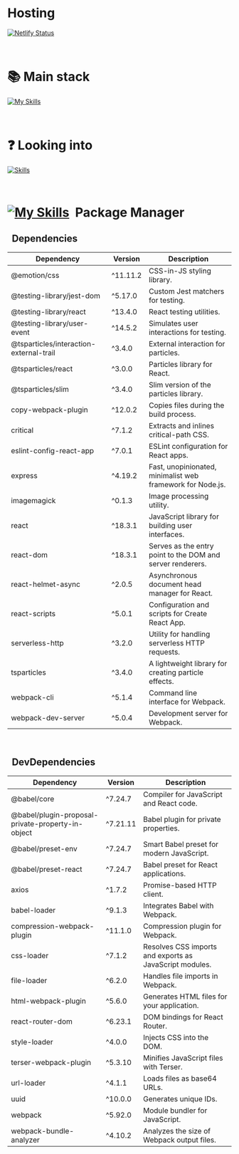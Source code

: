 # Hosting
[![Netlify Status](https://api.netlify.com/api/v1/badges/4a2c2b1f-33bb-4141-9771-d0529a2435df/deploy-status)](https://neo-nasa.netlify.app)

<br>

# 📚 Main stack
[![My Skills](https://skillicons.dev/icons?i=react,js,css,emotion,bootstrap,webpack)](https://skillicons.dev)

<br>

# ❓ Looking into
[![Skills](https://skillicons.dev/icons?i=sass,jest,redux,next)](https://skillicons.dev)

<br>

# [![My Skills](https://skillicons.dev/icons?i=npm)](https://skillicons.dev)&nbsp; Package Manager

## &nbsp; Dependencies

| Dependency                               | Version   | Description                                                 |
|------------------------------------------|-----------|-------------------------------------------------------------|
| @emotion/css                             | ^11.11.2  | CSS-in-JS styling library.                                  |
| @testing-library/jest-dom                | ^5.17.0   | Custom Jest matchers for testing.                           |
| @testing-library/react                   | ^13.4.0   | React testing utilities.                                    |
| @testing-library/user-event              | ^14.5.2   | Simulates user interactions for testing.                    |
| @tsparticles/interaction-external-trail  | ^3.4.0    | External interaction for particles.                         |
| @tsparticles/react                       | ^3.0.0    | Particles library for React.                                |
| @tsparticles/slim                        | ^3.4.0    | Slim version of the particles library.                      |
| copy-webpack-plugin                      | ^12.0.2   | Copies files during the build process.                      |
| critical                                 | ^7.1.2    | Extracts and inlines critical-path CSS.                     |
| eslint-config-react-app                  | ^7.0.1    | ESLint configuration for React apps.                        |
| express                                  | ^4.19.2   | Fast, unopinionated, minimalist web framework for Node.js.  |
| imagemagick                              | ^0.1.3    | Image processing utility.                                   |
| react                                    | ^18.3.1   | JavaScript library for building user interfaces.            |
| react-dom                                | ^18.3.1   | Serves as the entry point to the DOM and server renderers.  |
| react-helmet-async                       | ^2.0.5    | Asynchronous document head manager for React.               |
| react-scripts                            | ^5.0.1    | Configuration and scripts for Create React App.             |
| serverless-http                          | ^3.2.0    | Utility for handling serverless HTTP requests.              |
| tsparticles                              | ^3.4.0    | A lightweight library for creating particle effects.        |
| webpack-cli                              | ^5.1.4    | Command line interface for Webpack.                         |
| webpack-dev-server                       | ^5.0.4    | Development server for Webpack.                             |

<br>

## &nbsp; DevDependencies

| Dependency                                    | Version   | Description                                                       |
|-----------------------------------------------|-----------|-------------------------------------------------------------------|
| @babel/core                                   | ^7.24.7   | Compiler for JavaScript and React code.                           |
| @babel/plugin-proposal-private-property-in-object | ^7.21.11 | Babel plugin for private properties.                             |
| @babel/preset-env                             | ^7.24.7   | Smart Babel preset for modern JavaScript.                        |
| @babel/preset-react                           | ^7.24.7   | Babel preset for React applications.                             |
| axios                                         | ^1.7.2    | Promise-based HTTP client.                                       |
| babel-loader                                  | ^9.1.3    | Integrates Babel with Webpack.                                   |
| compression-webpack-plugin                    | ^11.1.0   | Compression plugin for Webpack.                                  |
| css-loader                                    | ^7.1.2    | Resolves CSS imports and exports as JavaScript modules.          |
| file-loader                                   | ^6.2.0    | Handles file imports in Webpack.                                 |
| html-webpack-plugin                           | ^5.6.0    | Generates HTML files for your application.                       |
| react-router-dom                              | ^6.23.1   | DOM bindings for React Router.                                   |
| style-loader                                  | ^4.0.0    | Injects CSS into the DOM.                                        |
| terser-webpack-plugin                         | ^5.3.10   | Minifies JavaScript files with Terser.                           |
| url-loader                                    | ^4.1.1    | Loads files as base64 URLs.                                      |
| uuid                                          | ^10.0.0   | Generates unique IDs.                                            |
| webpack                                       | ^5.92.0   | Module bundler for JavaScript.                                   |
| webpack-bundle-analyzer                       | ^4.10.2   | Analyzes the size of Webpack output files.                       |
